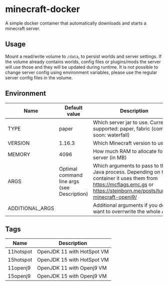 # minecraft-docker
A simple docker container that automatically downloads and starts a minecraft server.

## Usage
Mount a read/write volume to `/data`, to persist worlds and server settings. If the volume already contains worlds, config files or plugins/mods the server will use those and they will be updated during runtime. It is not possible to change server config using environment variables, please use the regular server config files in the volume.

## Environment
Name | Default value | Description
--- | --- | ---
TYPE | paper | Which server jar to use. Currently supported: paper, fabric (coming soon: waterfall)
VERSION | 1.16.3 | Which Minecraft version to use
MEMORY | 4096 | How much RAM to allocate for the server (in MB)
ARGS | Optimal command line args (see Description) | Which arguments to pass to the Java process. Depending on the container it uses them from https://mcflags.emc.gs or https://steinborn.me/posts/tuning-minecraft-openj9/
ADDITIONAL_ARGS | | Additional arguments if you don't want to overrwrite the whole ARGS

## Tags
Name | Description
--- | ---
11hotspot | OpenJDK 11 with HotSpot VM
15hotspot | OpenJDK 15 with HotSpot VM
11openj9 | OpenJDK 11 with Openj9 VM
15openj9 | OpenJDK 15 with Openj9 VM
